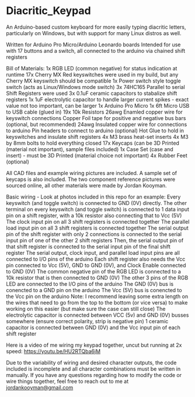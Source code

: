 # Diacritic_Keypad
An Arduino-based custom keyboard for more easily typing diacritic letters, particularly on Windows, but with support for many Linux distros as well.

Written for Arduino Pro Micro/Arduino Leonardo boards
Intended for use with 17 buttons and a switch, all connected to the arduino via chained shift registers

Bill of Materials:
1x  RGB LED (common negative) for status indication at runtime
17x Cherry MX Red keyswitches were used in my build, but any Cherry MX keyswitch should be compatible
1x  Power switch style toggle switch (acts as Linux/Windows mode switch)
3x  74HC165 Parallel to serial Shift Registers were used
3x  0.1uF ceramic capacitors to stabalize shift registers
1x  1uF electrolytic capacitor to handle larger current spikes - exact value not too important, can be larger
1x  Arduino Pro Micro
1x  6ft Micro USB to USB cable (glued in)
19x 10k Resistors
    26awg Enamled copper wire for keyswitch connections
    Copper Foil tape for positive and negative bus bars (optional, but recommended)
    24awg Insulated copper wire for connections to arduino
    Pin headers to connect to arduino (optional)
    Hot Glue to hold in keyswitches and insulate shift registers
4x  M3 brass heat-set inserts
4x  M3 by 8mm bolts to hold everything closed
17x Keycaps (can be 3D Printed (material not important), sample files included)
1x  Case Set (case and insert) - must be 3D Printed (material choice not important)
4x  Rubber Feet (optional)

All CAD files and example wiring pictures are included. A sample set of keycaps is also included. The two component reference pictures were sourced online, all other materials were made by Jordan Kooyman.

Basic wiring - Look at photos included in this repo for an example:
  Every keyswitch (and toggle switch) is connected to GND (0V) directly.
  The other terminal on every keyswitch (and toggle switch) is connected to 1 data input pin on a shift register, with a 10k resistor also connecting that to Vcc (5V)
  The clock input pin on all 3 shift registers is connected together
  The parallel load input pin on all 3 shift registers is connected together
  The serial output pin of the shift register with only 2 connections is connected to the serial input pin of one of the other 2 shift registers
   Then, the serial output pin of that shift register is connected to the serial input pin of the final shift register
   The serial output, clock input, and parallel load input pins are all connected to I/O pins of the arduino
  Each shift register also needs the Vcc pin connected to Vcc (5V), GND to GND (0V), and Clock Enable connected to GND (0V)
  The common negative pin of the RGB LED is connected to a 10k resistor that is then connected to GND (0V)
  The other 3 pins of the RGB LED are connected to the I/O pins of the arduino
  The GND (0V) bus is conencted to a GND pin on the arduino
  The Vcc (5V) bus is conencted to the Vcc pin on the arduino
    Note: I recommend leaving some extra length on the wires that need to go from the top to the bottom (or vice versa) to make working on this easier (but make sure the case can still close)
  The electrolytic capacitor is connected between VCC (5v) and GND (0V) busses somewhere (ensure correct polarity, strip is negative pin)
  1 ceramic capacitor is connected between GND (0V) and the Vcc input pin of each shift register

Here is a video of me wiring my keypad together, uncut but running at 2x speed: https://youtu.be/HU2RTQba6jM

Due to the variability of wiring and desired character outputs, the code included is incomplete and all character combinations must be written in manually.
If you have any questions regarding how to modify the code or wire things together, feel free to reach out to me at jordankooyman@gmail.com
